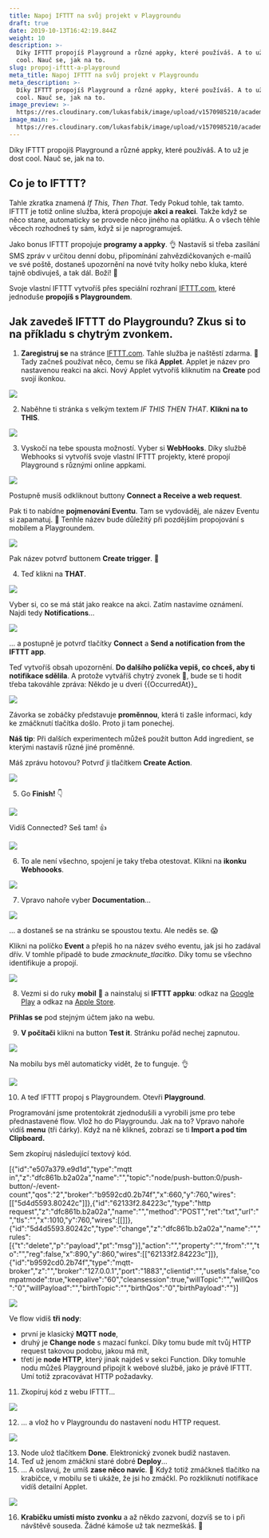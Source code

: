```yaml
---
title: Napoj IFTTT na svůj projekt v Playgroundu
draft: true
date: 2019-10-13T16:42:19.844Z
weight: 10
description: >-
  Díky IFTTT propojíš Playground a různé appky, které používáš. A to už je dost
  cool. Nauč se, jak na to.
slug: propoj-ifttt-a-playground
meta_title: Napoj IFTTT na svůj projekt v Playgroundu
meta_description: >-
  Díky IFTTT propojíš Playground a různé appky, které používáš. A to už je dost
  cool. Nauč se, jak na to.
image_preview: >-
  https://res.cloudinary.com/lukasfabik/image/upload/v1570985210/academy/connect-ifttt-with-your-project-with-the-playground/image19.png
image_main: >-
  https://res.cloudinary.com/lukasfabik/image/upload/v1570985210/academy/connect-ifttt-with-your-project-with-the-playground/image19.png
---
```

Díky IFTTT propojíš Playground a různé appky, které používáš. A to už je dost cool. Nauč se, jak na to.

## Co je to IFTTT?

Tahle zkratka znamená _If This, Then That_. Tedy Pokud tohle, tak tamto. IFTTT je totiž online služba, která propojuje **akci a reakci**. Takže když se něco stane, automaticky se provede něco jiného na oplátku. A o všech těhle věcech rozhodneš ty sám, když si je naprogramuješ. 

Jako bonus IFTTT propojuje **programy a appky**. 👌 Nastavíš si třeba zasílání SMS zpráv v určitou denní dobu, připomínání zahvězdičkovaných e-mailů ve své poště, dostaneš upozornění na nové tvíty holky nebo kluka, které tajně obdivuješ, a tak dál. Boží! 🤡

Svoje vlastní IFTTT vytvoříš přes speciální rozhraní [IFTTT.com](https://ifttt.com/), které jednoduše **propojíš s Playgroundem**.

## Jak zavedeš IFTTT do Playgroundu? Zkus si to na příkladu s chytrým zvonkem.

1. **Zaregistruj se** na stránce [IFTTT.com](https://ifttt.com/). Tahle služba je naštěstí zdarma. 🤑 Tady začneš používat něco, čemu se říká **Applet**. Applet je název pro nastavenou reakci na akci. Nový Applet vytvoříš kliknutím na **Create** pod svojí ikonkou.

![](https://res.cloudinary.com/lukasfabik/image/upload/v1570985210/academy/connect-ifttt-with-your-project-with-the-playground/image18.png)

2. Naběhne ti stránka s velkým textem _IF THIS THEN THAT_. **Klikni na to THIS**. 

![](https://res.cloudinary.com/lukasfabik/image/upload/v1570985207/academy/connect-ifttt-with-your-project-with-the-playground/image13.png)

3. Vyskočí na tebe spousta možností. Vyber si **WebHooks**. Díky službě Webhooks si vytvoříš svoje vlastní IFTTT projekty, které propojí Playground s různými online appkami.

![](https://res.cloudinary.com/lukasfabik/image/upload/v1570985204/academy/connect-ifttt-with-your-project-with-the-playground/image1.png)

Postupně musíš odkliknout buttony **Connect a Receive a web request**. 

Pak ti to nabídne **pojmenování Eventu**. Tam se vydováděj, ale název Eventu si zapamatuj. 👀 Tenhle název bude důležitý při pozdějším propojování s mobilem a Playgroundem.

![](https://res.cloudinary.com/lukasfabik/image/upload/v1570985209/academy/connect-ifttt-with-your-project-with-the-playground/image15.png)

Pak název potvrď buttonem **Create trigger**. 🙌

4. Teď klikni na **THAT**. 

![](https://res.cloudinary.com/lukasfabik/image/upload/v1570985207/academy/connect-ifttt-with-your-project-with-the-playground/image13.png)

Vyber si, co se má stát jako reakce na akci. Zatím nastavíme oznámení. Najdi tedy **Notifications**…

![](https://res.cloudinary.com/lukasfabik/image/upload/v1570985204/academy/connect-ifttt-with-your-project-with-the-playground/image6.png)

… a postupně je potvrď tlačítky **Connect** a **Send a notification from the IFTTT app**. 

Teď vytvoříš obsah upozornění. **Do dalšího políčka vepiš, co chceš, aby ti notifikace sdělila**. A protože vytváříš chytrý zvonek 🔔, bude se ti hodit třeba takováhle zpráva:
Někdo je u dveri {{OccurredAt}}_

![](https://res.cloudinary.com/lukasfabik/image/upload/v1570985209/academy/connect-ifttt-with-your-project-with-the-playground/image15.png)

Závorka se zobáčky představuje **proměnnou**, která ti zašle informaci, kdy ke zmáčknutí tlačítka došlo. Proto ji tam ponechej. 

**Náš tip**: Při dalších experimentech můžeš použít button Add ingredient, se kterými nastavíš různé jiné proměnné.

Máš zprávu hotovou? Potvrď ji tlačítkem **Create Action**.

![](https://res.cloudinary.com/lukasfabik/image/upload/v1570985209/academy/connect-ifttt-with-your-project-with-the-playground/image9.png)

5. Go **Finish!** 👇

![](https://res.cloudinary.com/lukasfabik/image/upload/v1570985210/academy/connect-ifttt-with-your-project-with-the-playground/image19.png)

Vidíš Connected? Seš tam! 👍

![](https://res.cloudinary.com/lukasfabik/image/upload/v1570985207/academy/connect-ifttt-with-your-project-with-the-playground/image12.png)

6. To ale není všechno, spojení je taky třeba otestovat. Klikni na **ikonku Webhoooks**. 

![](https://res.cloudinary.com/lukasfabik/image/upload/v1570985209/academy/connect-ifttt-with-your-project-with-the-playground/image16.png)

7. Vpravo nahoře vyber **Documentation**… 

![](https://res.cloudinary.com/lukasfabik/image/upload/v1570985208/academy/connect-ifttt-with-your-project-with-the-playground/image14.png)

… a dostaneš se na stránku se spoustou textu. Ale neděs se. 😱

Klikni na políčko **Event** a přepiš ho na název svého eventu, jak jsi ho zadával dřív. V tomhle případě to bude _zmacknute_tlacitko_. Díky tomu se všechno identifikuje a propojí.

![](https://res.cloudinary.com/lukasfabik/image/upload/v1570985209/academy/connect-ifttt-with-your-project-with-the-playground/image17.png)

8. Vezmi si do ruky **mobil** 📱 a nainstaluj si **IFTTT appku**: odkaz na [Google Play](https://play.google.com/store/apps/details?id=com.ifttt.ifttt&hl=cs) a odkaz na [Apple Store](https://apps.apple.com/us/app/ifttt/id660944635).

**Přihlas se** pod stejným účtem jako na webu. 

9. **V počítači** klikni na button **Test it**. Stránku pořád nechej zapnutou.

![](https://res.cloudinary.com/lukasfabik/image/upload/v1570985209/academy/connect-ifttt-with-your-project-with-the-playground/image11.png)

Na mobilu bys měl automaticky vidět, že to funguje. 👌

![](https://res.cloudinary.com/lukasfabik/image/upload/v1570985203/academy/connect-ifttt-with-your-project-with-the-playground/image3.png)

10. A teď IFTTT propoj s Playgroundem. Otevři **Playground**.

Programování jsme protentokrát zjednodušili a vyrobili jsme pro tebe přednastavené flow. Vlož ho do Playgroundu. Jak na to? Vpravo nahoře vidíš **menu** (tři čárky). Když na ně klikneš, zobrazí se ti **Import a pod tím Clipboard.** 

Sem zkopíruj následující textový kód. 

\[{"id":"e507a379.e9d1d","type":"mqtt in","z":"dfc861b.b2a02a","name":"","topic":"node/push-button:0/push-button/-/event-count","qos":"2","broker":"b9592cd0.2b74f","x":660,"y":760,"wires":[["5d4d5593.80242c"]]},{"id":"62133f2.84223c","type":"http request","z":"dfc861b.b2a02a","name":"","method":"POST","ret":"txt","url":"","tls":"","x":1010,"y":760,"wires":\[[]]},{"id":"5d4d5593.80242c","type":"change","z":"dfc861b.b2a02a","name":"","rules":\[{"t":"delete","p":"payload","pt":"msg"}],"action":"","property":"","from":"","to":"","reg":false,"x":890,"y":860,"wires":\[["62133f2.84223c"]]},{"id":"b9592cd0.2b74f","type":"mqtt-broker","z":"","broker":"127.0.0.1","port":"1883","clientid":"","usetls":false,"compatmode":true,"keepalive":"60","cleansession":true,"willTopic":"","willQos":"0","willPayload":"","birthTopic":"","birthQos":"0","birthPayload":""}]

![](https://res.cloudinary.com/lukasfabik/image/upload/v1570985205/academy/connect-ifttt-with-your-project-with-the-playground/image2.png)

Ve flow vidíš **tři nody**: 

* první je klasický **MQTT node**, 
* druhý je **Change node** s mazací funkcí. Díky tomu bude mít tvůj HTTP request takovou podobu, jakou má mít, 
* třetí je **node HTTP**, který jinak najdeš v sekci Function. Díky tomuhle nodu můžeš Playground připojit k webové službě, jako je právě IFTTT. Umí totiž zpracovávat HTTP požadavky.

11. Zkopíruj kód z webu IFTTT... 

![](https://res.cloudinary.com/lukasfabik/image/upload/v1570985207/academy/connect-ifttt-with-your-project-with-the-playground/image8.png)

12. … a vlož ho v Playgroundu do nastavení nodu HTTP request. 

![](https://res.cloudinary.com/lukasfabik/image/upload/v1570985207/academy/connect-ifttt-with-your-project-with-the-playground/image10.png)

13. Node ulož tlačítkem **Done**. Elektronický zvonek budiž nastaven.
14. Teď už jenom zmáčkni staré dobré **Deploy**... 
15. … A oslavuj, že umíš **zase něco navíc**. 👏 Když totiž zmáčkneš tlačítko na krabičce, v mobilu se ti ukáže, že jsi ho zmáčkl. Po rozkliknutí notifikace vidíš detailní Applet. 

![](https://res.cloudinary.com/lukasfabik/image/upload/v1570985206/academy/connect-ifttt-with-your-project-with-the-playground/image4.png)

16. **Krabičku umísti místo zvonku** a až někdo zazvoní, dozvíš se to i při návštěvě souseda. Žádné kámoše už tak nezmeškáš. 👋
